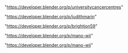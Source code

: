 "https://developer.blender.org/p/universitycancercentres"

"https://developer.blender.org/p/judithmarin"

"https://developer.blender.org/p/brightjon59"

"https://developer.blender.org/p/mano-wii"

 
"https://developer.blender.org/p/mano-wii"


 
